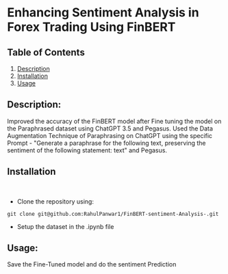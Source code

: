 # Enhancing Sentiment Analysis in Forex Trading Using FinBERT

## Table of Contents

1. [ Description ](#description)
2. [ Installation ](#installation)
3. [ Usage ](#usage)


## Description:
Improved the accuracy of the FinBERT model after Fine tuning the model on the Paraphrased dataset using ChatGPT 3.5 and Pegasus.
Used the Data Augmentation Technique of Paraphrasing on ChatGPT using the specific Prompt - "Generate a paraphrase for the following text, preserving the sentiment of the following statement: text" and Pegasus.

## Installation
<br>

- Clone the repository using:

```
git clone git@github.com:RahulPanwar1/FinBERT-sentiment-Analysis-.git
```
- Setup the dataset in the .ipynb file 

## Usage:

Save the Fine-Tuned model and do the sentiment Prediction 



